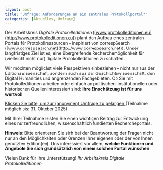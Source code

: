 ```yaml
---
layout: post
title: 'Umfrage: Anforderungen an ein zentrales Protokollportal?'
categories: [Aktuelles, Umfrage]
---
```

Der Arbeitskreis *Digitale Protokolleditionen* ([www.protokolleditionen.eu](http://www.protokolleditionen.eu)) plant den Aufbau eines zentralen Portals für Protokollressourcen – inspiriert von correspSearch ([www.correspsearch.net](http://www.correspsearch.net)). Unser langfristiges Ziel ist es, eine übergreifende Recherchemöglichkeit für (vielleicht nicht nur) digitale Protokolleditionen zu schaffen.

<!--more-->

Wir möchten möglichst viele Perspektiven einbeziehen – nicht nur aus der Editionswissenschaft, sondern auch aus der Geschichtswissenschaft, den Digital Humanities und angrenzenden Fachgebieten. Ob Sie mit Protokolleditionen arbeiten oder einfach an politischen, institutionellen oder historischen Quellen interessiert sind: **Ihre Einschätzung ist für uns wertvoll!**

[Klicken Sie bitte, um zur (anonymen) Umfrage zu gelangen  ](https://survey.academiccloud.de/index.php/554386?lang=de) (Teilnahme möglich bis: 31. Oktober 2025)

Mit Ihrer Teilnahme leisten Sie einen wichtigen Beitrag zur Entwicklung eines nutzerfreundlichen, wissenschaftlich fundierten Rechercheportals.

**Hinweis:** Bitte orientieren Sie sich bei der Beantwortung der Fragen nicht nur an den Möglichkeiten oder Grenzen Ihrer eigenen oder der von Ihnen genutzten Edition(en). Uns interessiert vor allem, **welche Funktionen und Angebote Sie sich grundsätzlich von einem solchen Portal wünschen**.

Vielen Dank für Ihre Unterstützung!
 *Ihr Arbeitskreis Digitale Protokolleditionen*